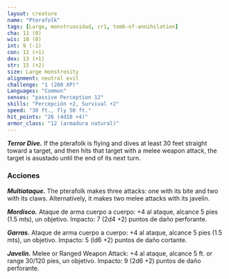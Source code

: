 ```yaml
---
layout: creature
name: "Pterafolk"
tags: [Large, monstruosidad, cr1, tomb-of-annihilation]
cha: 11 (0)
wis: 10 (0)
int: 9 (-1)
con: 12 (+1)
dex: 13 (+1)
str: 15 (+2)
size: Large monstrosity
alignment: neutral evil
challenge: "1 (200 XP)"
Languages: "Common"
senses: "passive Perception 12"
skills: "Percepción +2, Survival +2"
speed: "30 ft., fly 50 ft."
hit_points: "26 (4d10 +4)"
armor_class: "12 (armadura natural)"
---
```


***Terror Dive.*** If the pterafolk is flying and dives at least 30 feet straight toward a target, and then hits that target with a melee weapon attack, the target is asustado until the end of its next turn.

### Acciones

***Multiataque.*** The pterafolk makes three attacks: one with its bite and two with its claws. Alternatively, it makes two melee attacks with its javelin.

***Mordisco.*** Ataque de arma cuerpo a cuerpo: +4 al ataque, alcance 5 pies (1.5 mts), un objetivo. Impacto: 7 (2d4 +2) puntos de daño perforante.

***Garras.*** Ataque de arma cuerpo a cuerpo: +4 al ataque, alcance 5 pies (1.5 mts), un objetivo. Impacto: 5 (ld6 +2) puntos de daño cortante.

***Javelin.*** Melee or Ranged Weapon Attack: +4 al ataque, alcance 5 ft. or range 30/120 pies, un objetivo. Impacto: 9 (2d6 +2) puntos de daño perforante.